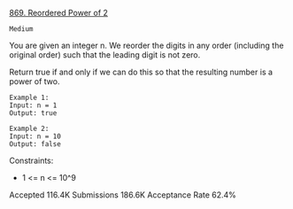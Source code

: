 [869. Reordered Power of 2](https://leetcode.com/problems/reordered-power-of-2/description/)

`Medium`

You are given an integer n. We reorder the digits in any order (including the original order) such that the leading digit is not zero.

Return true if and only if we can do this so that the resulting number is a power of two.

```
Example 1:
Input: n = 1
Output: true

Example 2:
Input: n = 10
Output: false
``` 

Constraints:

- 1 <= n <= 10^9

Accepted
116.4K
Submissions
186.6K
Acceptance Rate
62.4%
